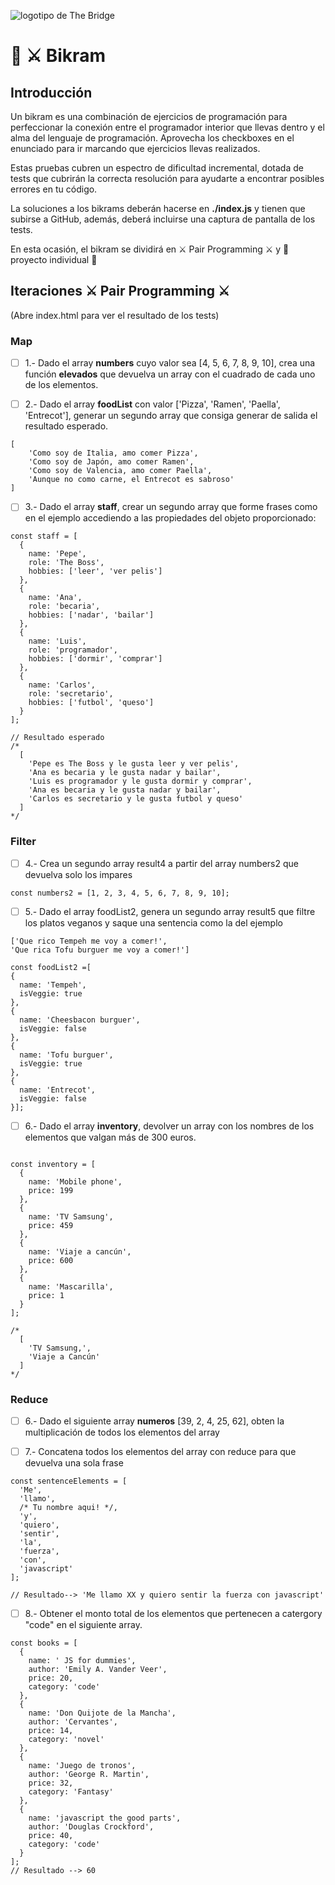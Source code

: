 ![logotipo de The Bridge](https://user-images.githubusercontent.com/27650532/77754601-e8365180-702b-11ea-8bed-5bc14a43f869.png  "logotipo de The Bridge")

# :european_castle: :crossed_swords: Bikram #

## Introducción ##
Un bikram es una combinación de ejercicios de programación para perfeccionar la conexión entre el programador interior que llevas dentro y el alma del lenguaje de programación. Aprovecha los checkboxes en el enunciado para ir marcando que ejercicios llevas realizados.

Estas pruebas cubren un espectro de dificultad incremental, dotada de tests que cubrirán la correcta resolución para ayudarte a encontrar posibles errores en tu código.

La soluciones a los bikrams deberán hacerse en **./index.js** y tienen que subirse a GitHub, además, deberá incluirse una captura de pantalla de los tests.

En esta ocasión, el bikram se dividirá en :crossed_swords: Pair Programming :crossed_swords: y :european_castle: proyecto individual :european_castle:

## Iteraciones :crossed_swords: Pair Programming :crossed_swords: ##

(Abre index.html para ver el resultado de los tests)

### Map ###

- [ ] 1.- Dado el array **numbers** cuyo valor sea [4, 5, 6, 7, 8, 9, 10], crea una función **elevados** que devuelva un array con el cuadrado de cada uno de los elementos.

- [ ] 2.- Dado el array **foodList** con valor ['Pizza', 'Ramen', 'Paella', 'Entrecot'], generar un segundo array que consiga generar de salida el resultado esperado.
```
[
    'Como soy de Italia, amo comer Pizza',
    'Como soy de Japón, amo comer Ramen',
    'Como soy de Valencia, amo comer Paella',
    'Aunque no como carne, el Entrecot es sabroso'
]
```

- [ ] 3.- Dado el  array **staff**, crear un segundo array que forme frases como en el ejemplo accediendo a las propiedades del objeto proporcionado:
```
const staff = [
  {
    name: 'Pepe',
    role: 'The Boss',
    hobbies: ['leer', 'ver pelis']
  },
  {
    name: 'Ana',
    role: 'becaria',
    hobbies: ['nadar', 'bailar']
  },
  {
    name: 'Luis',
    role: 'programador',
    hobbies: ['dormir', 'comprar']
  },
  {
    name: 'Carlos',
    role: 'secretario',
    hobbies: ['futbol', 'queso']
  }
];

// Resultado esperado
/*
  [
    'Pepe es The Boss y le gusta leer y ver pelis',
    'Ana es becaria y le gusta nadar y bailar',
    'Luis es programador y le gusta dormir y comprar',
    'Ana es becaria y le gusta nadar y bailar',
    'Carlos es secretario y le gusta futbol y queso'
  ]
*/
```

### Filter ###

- [ ] 4.- Crea un segundo array result4 a partir del array numbers2 que devuelva solo los impares

```
const numbers2 = [1, 2, 3, 4, 5, 6, 7, 8, 9, 10];
```

- [ ] 5.- Dado el array foodList2, genera un segundo array result5 que filtre los platos veganos y saque una sentencia como la del ejemplo
```
['Que rico Tempeh me voy a comer!',
'Que rica Tofu burguer me voy a comer!']
```

```
const foodList2 =[
{
  name: 'Tempeh',
  isVeggie: true
},
{
  name: 'Cheesbacon burguer',
  isVeggie: false
},
{
  name: 'Tofu burguer',
  isVeggie: true
},
{
  name: 'Entrecot',
  isVeggie: false
}];

```


- [ ] 6.- Dado el array **inventory**, devolver un array con los nombres de los elementos que valgan más de 300 euros.

```

const inventory = [
  {
    name: 'Mobile phone',
    price: 199
  },
  {
    name: 'TV Samsung',
    price: 459
  },
  {
    name: 'Viaje a cancún',
    price: 600
  },
  {
    name: 'Mascarilla',
    price: 1
  }
];

/*
  [
    'TV Samsung,',
    'Viaje a Cancún'
  ]
*/
```

### Reduce ###

- [ ] 6.- Dado el siguiente array **numeros** [39, 2, 4, 25, 62], obten la multiplicación de todos los elementos del array

- [ ] 7.- Concatena todos los elementos del array con reduce para que devuelva una sola frase
```
const sentenceElements = [
  'Me',
  'llamo',
  /* Tu nombre aqui! */,
  'y',
  'quiero',
  'sentir',
  'la',
  'fuerza',
  'con',
  'javascript'
];

// Resultado--> 'Me llamo XX y quiero sentir la fuerza con javascript'

```

- [ ] 8.- Obtener el monto total de los elementos que pertenecen a catergory "code" en el siguiente array.
```
const books = [
  {
    name: ' JS for dummies',
    author: 'Emily A. Vander Veer',
    price: 20,
    category: 'code'
  },
  {
    name: 'Don Quijote de la Mancha',
    author: 'Cervantes',
    price: 14,
    category: 'novel'
  },
  {
    name: 'Juego de tronos',
    author: 'George R. Martin',
    price: 32,
    category: 'Fantasy'
  },
  {
    name: 'javascript the good parts',
    author: 'Douglas Crockford',
    price: 40,
    category: 'code'
  }
];
// Resultado --> 60

```

